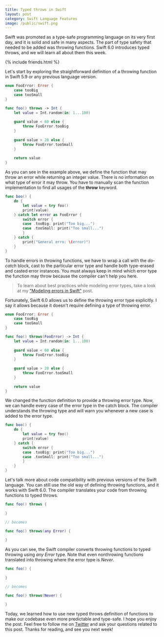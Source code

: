 ```yaml
---
title: Typed throws in Swift
layout: post
category: Swift Language Features
image: /public/swift.png
---
```


Swift was promoted as a type-safe programming language on its very first day, and it is solid and safe in many aspects. The part of type safety that needed to be added was throwing functions. Swift 6.0 introduces typed throws, and we will learn all about them this week.

{% include friends.html %}

Let's start by exploring the straightforward definition of a throwing function in Swift 5.9 or any previous language version.

```swift
enum FooError: Error {
    case tooBig
    case tooSmall
}

func foo() throws -> Int {
    let value = Int.random(in: 1...100)
    
    guard value < 60 else {
        throw FooError.tooBig
    }
    
    guard value > 20 else {
        throw FooError.tooSmall
    }
    
    return value
}
```

As you can see in the example above, we define the function that may throw an error while returning an integer value. There is no information on what type of error it may throw. You have to manually scan the function implementation to find all usages of the **throw** keyword.

```swift
func boo() {
    do {
        let value = try foo()
        print(value)
    } catch let error as FooError {
        switch error {
        case .tooBig: print("Too big...")
        case .tooSmall: print("Too small...")
        }
    } catch {
        print("General erro: \(error)")
    }
}
```
To handle errors in throwing functions, we have to wrap a call with the *do-catch* block, cast to the particular error type and handle both type-erased and casted error instances. You must always keep in mind which error type the function may throw because the compiler can't help you here.

> To learn about best practices while modeling error types, take a look at my ["Modeling errors in Swift"](/2022/05/11/modeling-errors-in-swift/) post.

Fortunately, Swift 6.0 allows us to define the throwing error type explicitly. I say it allows because it doesn't require defining a type of throwing error.

```swift
enum FooError: Error {
    case tooBig
    case tooSmall
}

func foo() throws(FooError) -> Int {
    let value = Int.random(in: 1...100)
    
    guard value < 60 else {
        throw FooError.tooBig
    }
    
    guard value > 20 else {
        throw FooError.tooSmall
    }
    
    return value
}
```

We changed the function definition to provide a throwing error type. Now, we can handle every case of the error type in the catch block. The compiler understands the throwing type and will warn you whenever a new case is added to the error type.

```swift
func boo() {
    do {
        let value = try foo()
        print(value)
    } catch {
        switch error {
        case .tooBig: print("Too big...")
        case .tooSmall: print("Too small...")
        }
    }
}
```

Let's talk more about code compatibility with previous versions of the Swift language. You can still use the old way of defining throwing functions, and it works with Swift 6.0. The compiler translates your code from throwing functions to typed throws.

```swift
func foo() throws {
    
}

// becomes

func foo() throws(any Error) {
    
}
```

As you can see, the Swift compiler converts throwing functions to typed throwing using *any Error* type. Note that even nonthrowing functions translated into throwing where the error type is *Never*.

```swift
func foo() {
    
}

// becomes

func foo() throws(Never) {
    
}
```

Today, we learned how to use new typed throws definition of functions to make our codebase even more predictable and type-safe. I hope you enjoy the post. Feel free to follow me on [Twitter](https://twitter.com/mecid) and ask your questions related to this post. Thanks for reading, and see you next week!
